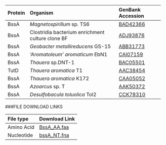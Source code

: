 Protein | Organism | GenBank Accession |
 :--- | :--- | :--- |
| BssA | *Magnetospirillum* sp. TS6 | [BAD42366](http://www.ncbi.nlm.nih.gov/protein/BAD42366) |
| BssA | Clostridia bacterium enrichment culture clone BF | [ADJ93876](http://www.ncbi.nlm.nih.gov/protein/ADJ93876) |
| BssA | *Geobacter metallireducens* GS-15 | [ABB31773](http://www.ncbi.nlm.nih.gov/protein/ABB31773) |
| BssA | *‘Aromatoleum’ aromaticum* EbN1 | [CAI07159](http://www.ncbi.nlm.nih.gov/protein/CAI07159) |
| BssA | *Thauera* sp.DNT-1 | [BAC05501](http://www.ncbi.nlm.nih.gov/protein/BAC05501) |
| TutD | *Thauera aromatica* T1 | [AAC38454](http://www.ncbi.nlm.nih.gov/protein/AAC38454) |
| BssA | *Thauera aromatica* K172 | [CAA05052](http://www.ncbi.nlm.nih.gov/protein/CAA05052) |
| BssA | *Azoarcus* sp. T | [AAK50372](http://www.ncbi.nlm.nih.gov/protein/AAK50372) |
| BssA | *Desulfobacula toluolica* Tol2 | [CCK78310](http://www.ncbi.nlm.nih.gov/protein/CCK78310) |

###FILE DOWNLOAD LINKS

 File type | Download Link |
 :--- | :---------- | 
| Amino Acid | [BssA_AA.faa](amino_acid/BssA_AA.faa) |
| Nucleotide | [bssA_NT.fna](nucleotide/bssA_NT.fna) |
